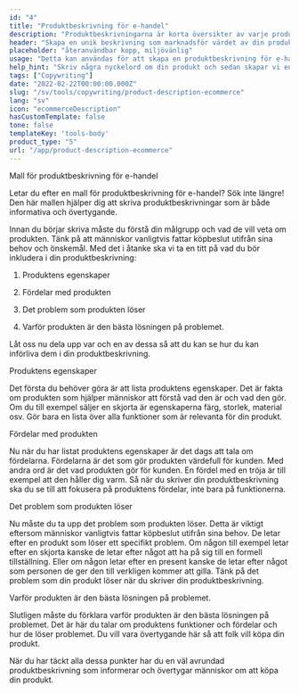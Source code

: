 ```yaml
---
id: "4"
title: "Produktbeskrivning för e-handel"
description: "Produktbeskrivningarna är korta översikter av varje produkt och lyfter fram viktiga funktioner och fördelar. För e-handel och detaljhandel är det viktigt att tänka på att använda ett tydligt språk, hålla det kort och fokusera mer på optimerade SEO-nyckelord. Men för andra typer av företag, t.ex. advokater, är de viktiga faktorerna att ta hänsyn till professionalism och kundservice. Vi hjälper dig att använda AI för att generera produktbeskrivningar som är skräddarsydda för dina specifika nyckelord och som passar bäst för ditt varumärke."
header: "Skapa en unik beskrivning som marknadsför värdet av din produkt."
placeholder: "återanvändbar kopp, miljövänlig"
usage: "Detta kan användas för att skapa en produktbeskrivning för e-handel, t.ex. matleveranser online, kläder osv."
help_hint: "Skriv några nyckelord om din produkt och sedan skapar vi en produktbeskrivning för den givna texten."
tags: ["Copywriting"]
date: "2022-02-22T00:00:00.000Z"
slug: "/sv/tools/copywriting/product-description-ecommerce"
lang: "sv"
icon: "ecommerceDescription"
hasCustomTemplate: false
tone: false
templateKey: 'tools-body'
product_type: "5"
url: "/app/product-description-ecommerce"
---
```


Mall för produktbeskrivning för e-handel

Letar du efter en mall för produktbeskrivning för e-handel? Sök inte längre! Den här mallen hjälper dig att skriva produktbeskrivningar som är både informativa och övertygande.

Innan du börjar skriva måste du förstå din målgrupp och vad de vill veta om produkten. Tänk på att människor vanligtvis fattar köpbeslut utifrån sina behov och önskemål. Med det i åtanke ska vi ta en titt på vad du bör inkludera i din produktbeskrivning:

1. Produktens egenskaper

2. Fördelar med produkten

3. Det problem som produkten löser

4. Varför produkten är den bästa lösningen på problemet.

Låt oss nu dela upp var och en av dessa så att du kan se hur du kan införliva dem i din produktbeskrivning.

Produktens egenskaper

Det första du behöver göra är att lista produktens egenskaper. Det är fakta om produkten som hjälper människor att förstå vad den är och vad den gör. Om du till exempel säljer en skjorta är egenskaperna färg, storlek, material osv. Gör bara en lista över alla funktioner som är relevanta för din produkt.

Fördelar med produkten

Nu när du har listat produktens egenskaper är det dags att tala om fördelarna. Fördelarna är det som gör produkten värdefull för kunden. Med andra ord är det vad produkten gör för kunden. En fördel med en tröja är till exempel att den håller dig varm. Så när du skriver din produktbeskrivning ska du se till att fokusera på produktens fördelar, inte bara på funktionerna.

Det problem som produkten löser

Nu måste du ta upp det problem som produkten löser. Detta är viktigt eftersom människor vanligtvis fattar köpbeslut utifrån sina behov. De letar efter en produkt som löser ett specifikt problem. Om någon till exempel letar efter en skjorta kanske de letar efter något att ha på sig till en formell tillställning. Eller om någon letar efter en present kanske de letar efter något som personen de ger den till verkligen kommer att gilla. Tänk på det problem som din produkt löser när du skriver din produktbeskrivning.

Varför produkten är den bästa lösningen på problemet.

Slutligen måste du förklara varför produkten är den bästa lösningen på problemet. Det är här du talar om produktens funktioner och fördelar och hur de löser problemet. Du vill vara övertygande här så att folk vill köpa din produkt.

När du har täckt alla dessa punkter har du en väl avrundad produktbeskrivning som informerar och övertygar människor om att köpa din produkt.

